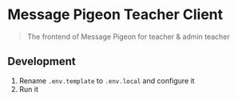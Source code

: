 # Message Pigeon Teacher Client

> The frontend of Message Pigeon for teacher & admin teacher

## Development

1. Rename `.env.template` to `.env.local` and configure it
2. Run it
